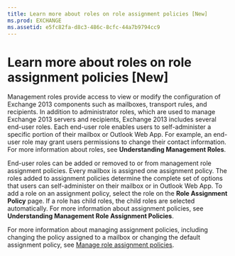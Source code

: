 ```yaml
---
title: Learn more about roles on role assignment policies [New]
ms.prod: EXCHANGE
ms.assetid: e5fc82fa-d8c3-486c-8cfc-44a7b9794cc9
---
```



# Learn more about roles on role assignment policies [New]

Management roles provide access to view or modify the configuration of Exchange 2013 components such as mailboxes, transport rules, and recipients. In addition to administrator roles, which are used to manage Exchange 2013 servers and recipients, Exchange 2013 includes several end-user roles. Each end-user role enables users to self-administer a specific portion of their mailbox or Outlook Web App. For example, an end-user role may grant users permissions to change their contact information. For more information about roles, see **Understanding Management Roles**.
  
    
    

End-user roles can be added or removed to or from management role assignment policies. Every mailbox is assigned one assignment policy. The roles added to assignment policies determine the complete set of options that users can self-administer on their mailbox or in Outlook Web App. To add a role on an assignment policy, select the role on the **Role Assignment Policy** page. If a role has child roles, the child roles are selected automatically.
For more information about assignment policies, see **Understanding Management Role Assignment Policies**.
  
    
    

For more information about managing assignment policies, including changing the policy assigned to a mailbox or changing the default assignment policy, see  [Manage role assignment policies](manage-role-assignment-policies.md).
